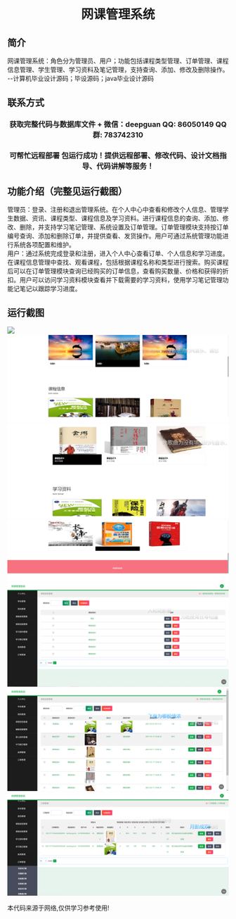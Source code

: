 <p><h1 align="center">网课管理系统</h1></p>

## 简介
网课管理系统：角色分为管理员、用户；功能包括课程类型管理、订单管理、课程信息管理、学生管理、学习资料及笔记管理，支持查询、添加、修改及删除操作。    --计算机毕业设计源码；毕设源码；java毕业设计源码


## 联系方式
<p><h3 align="center">获取完整代码与数据库文件 + 微信：deepguan QQ: 86050149 QQ群: 783742310</h3></p>
<p><h3 align="center">可帮忙远程部署 包运行成功！提供远程部署、修改代码、设计文档指导、代码讲解等服务！</h3></p>

## 功能介绍（完整见运行截图）
管理员：登录、注册和退出管理系统。在个人中心中查看和修改个人信息、管理学生数据、资讯、课程类型、课程信息及学习资料。进行课程信息的查询、添加、修改、删除，并支持学习笔记管理、系统设置及订单管理。订单管理模块支持按订单编号查询、添加和删除订单，并提供查看、发货操作。用户可通过系统管理功能进行系统各项配置和维护。  
用户：通过系统完成登录和注册，进入个人中心查看订单、个人信息和学习进度。在课程信息管理中查找、观看课程，包括根据课程名称和类型进行搜索。购买课程后可以在订单管理模块查询已经购买的订单信息，查看购买数量、价格和获得的折扣。用户可以访问学习资料模块查看并下载需要的学习资料，使用学习笔记管理功能记笔记以跟踪学习进度。


## 运行截图
![](imgs/588112-20230225233258647-923165866.png)
![](imgs/588112-20230225233306273-1420877970.png)
![](imgs/588112-20230225233332085-2127817713.png)
![](imgs/588112-20230225233313011-719282110.png)
![](imgs/588112-20230225233352508-246157812.png)
![](imgs/588112-20230225233356236-1279035101.png)
![](imgs/588112-20230225233400458-349729013.png)

<p>本代码来源于网络,仅供学习参考使用!</p>

